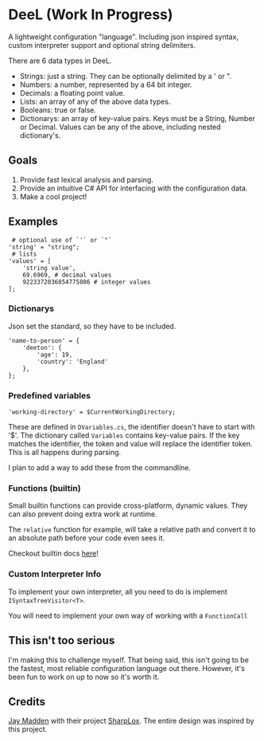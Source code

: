 # DeeL (Work In Progress)

A lightweight configuration "language". Including json inspired syntax, custom interpreter support and optional string delimiters. 

There are 6 data types in DeeL. 

 - Strings: just a string. They can be optionally delimited by a ' or ".
 - Numbers: a number, represented by a 64 bit integer.
 - Decimals: a floating point value.
 - Lists: an array of any of the above data types.
 - Booleans: true or false.
 - Dictionarys: an array of key-value pairs. Keys must be a String, Number or Decimal. Values can be any of the above, including nested dictionary's. 

## Goals

 1. Provide fast lexical analysis and parsing.
 2. Provide an intuitive C# API for interfacing with the configuration data.
 3. Make a cool project!

## Examples
```
 # optional use of `'` or `"`
'string' = "string";
 # lists
'values' = [
    'string value',
    69.6969, # decimal values
    9223372036854775806 # integer values
]; 
```

### Dictionarys
Json set the standard, so they have to be included.
```
'name-to-person' = {
    'deeton': {
	    'age': 19,
	    'country': 'England'
	},
};
```

### Predefined variables
```
'working-directory' = $CurrentWorkingDirectory;
```

These are defined in `DVariables.cs`, the identifier doesn't have to start with '$'.
The dictionary called `Variables` contains key-value pairs. If the key matches the identifier, the token
and value will replace the identifier token. This is all happens during parsing.

I plan to add a way to add these from the commandline.

### Functions (builtin)

Small builtin functions can provide cross-platform, dynamic values. They can also prevent
doing extra work at runtime.

The `relative` function for example, will take a relative path and convert it to an absolute
path before your code even sees it.

Checkout builtin docs [here](https://github.com/DeetonRushy/DeeL/blob/master/DL/Interpreting/Calls/Builtins/README.md)!

### Custom Interpreter Info

To implement your own interpreter, all you need to do is implement `ISyntaxTreeVisitor<T>`.

You will need to implement your own way of working with a `FunctionCall`

## This isn't too serious
I'm making this to challenge myself. That being said, this isn't going to be the fastest, most reliable configuration language out there. However, it's been fun to work on up to now so it's worth it.

## Credits
[Jay Madden](https://github.com/Jay-Madden) with their project [SharpLox](https://github.com/Jay-Madden/SharpLox).
The entire design was inspired by this project.